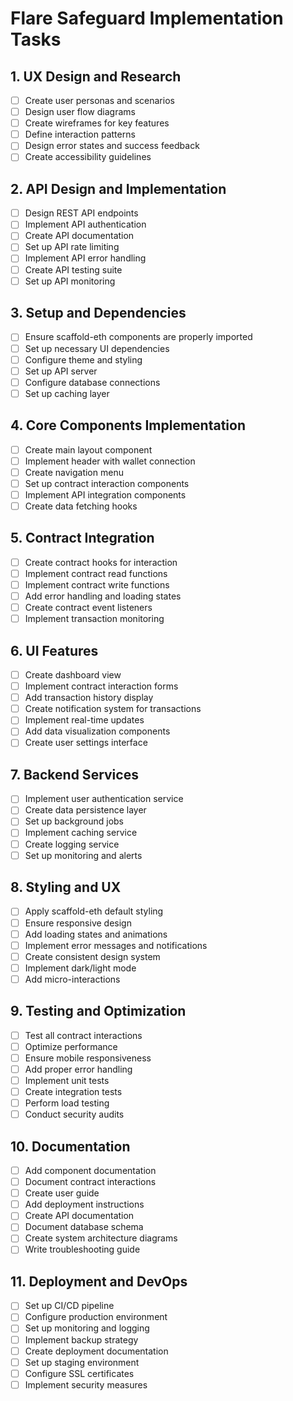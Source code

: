 # Flare Safeguard Implementation Tasks

## 1. UX Design and Research
- [ ] Create user personas and scenarios
- [ ] Design user flow diagrams
- [ ] Create wireframes for key features
- [ ] Define interaction patterns
- [ ] Design error states and success feedback
- [ ] Create accessibility guidelines

## 2. API Design and Implementation
- [ ] Design REST API endpoints
- [ ] Implement API authentication
- [ ] Create API documentation
- [ ] Set up API rate limiting
- [ ] Implement API error handling
- [ ] Create API testing suite
- [ ] Set up API monitoring

## 3. Setup and Dependencies
- [ ] Ensure scaffold-eth components are properly imported
- [ ] Set up necessary UI dependencies
- [ ] Configure theme and styling
- [ ] Set up API server
- [ ] Configure database connections
- [ ] Set up caching layer

## 4. Core Components Implementation
- [ ] Create main layout component
- [ ] Implement header with wallet connection
- [ ] Create navigation menu
- [ ] Set up contract interaction components
- [ ] Implement API integration components
- [ ] Create data fetching hooks

## 5. Contract Integration
- [ ] Create contract hooks for interaction
- [ ] Implement contract read functions
- [ ] Implement contract write functions
- [ ] Add error handling and loading states
- [ ] Create contract event listeners
- [ ] Implement transaction monitoring

## 6. UI Features
- [ ] Create dashboard view
- [ ] Implement contract interaction forms
- [ ] Add transaction history display
- [ ] Create notification system for transactions
- [ ] Implement real-time updates
- [ ] Add data visualization components
- [ ] Create user settings interface

## 7. Backend Services
- [ ] Implement user authentication service
- [ ] Create data persistence layer
- [ ] Set up background jobs
- [ ] Implement caching service
- [ ] Create logging service
- [ ] Set up monitoring and alerts

## 8. Styling and UX
- [ ] Apply scaffold-eth default styling
- [ ] Ensure responsive design
- [ ] Add loading states and animations
- [ ] Implement error messages and notifications
- [ ] Create consistent design system
- [ ] Implement dark/light mode
- [ ] Add micro-interactions

## 9. Testing and Optimization
- [ ] Test all contract interactions
- [ ] Optimize performance
- [ ] Ensure mobile responsiveness
- [ ] Add proper error handling
- [ ] Implement unit tests
- [ ] Create integration tests
- [ ] Perform load testing
- [ ] Conduct security audits

## 10. Documentation
- [ ] Add component documentation
- [ ] Document contract interactions
- [ ] Create user guide
- [ ] Add deployment instructions
- [ ] Create API documentation
- [ ] Document database schema
- [ ] Create system architecture diagrams
- [ ] Write troubleshooting guide

## 11. Deployment and DevOps
- [ ] Set up CI/CD pipeline
- [ ] Configure production environment
- [ ] Set up monitoring and logging
- [ ] Implement backup strategy
- [ ] Create deployment documentation
- [ ] Set up staging environment
- [ ] Configure SSL certificates
- [ ] Implement security measures
